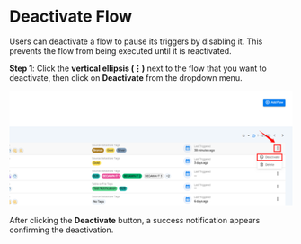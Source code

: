 # Deactivate Flow

Users can deactivate a flow to pause its triggers by disabling it. This prevents the flow from being executed until it is reactivated.

**Step 1**: Click the **vertical ellipsis (⋮)** next to the flow that you want to deactivate, then click on **Deactivate** from the dropdown menu.

![deactivate](.././assets/flows/deactivate-light-95.png)

After clicking the **Deactivate** button, a success notification appears confirming the deactivation.
